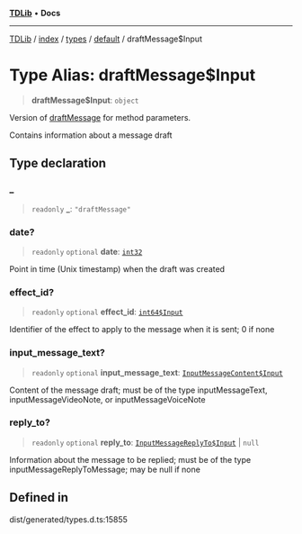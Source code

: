 [**TDLib**](../../../../../../README.md) • **Docs**

***

[TDLib](../../../../../../modules.md) / [index](../../../../../README.md) / [types](../../../README.md) / [default](../README.md) / draftMessage$Input

# Type Alias: draftMessage$Input

> **draftMessage$Input**: `object`

Version of [draftMessage](draftMessage.md) for method parameters.

Contains information about a message draft

## Type declaration

### \_

> `readonly` **\_**: `"draftMessage"`

### date?

> `readonly` `optional` **date**: [`int32`](int32.md)

Point in time (Unix timestamp) when the draft was created

### effect\_id?

> `readonly` `optional` **effect\_id**: [`int64$Input`](int64$Input.md)

Identifier of the effect to apply to the message when it is sent; 0 if none

### input\_message\_text?

> `readonly` `optional` **input\_message\_text**: [`InputMessageContent$Input`](InputMessageContent$Input.md)

Content of the message draft; must be of the type inputMessageText, inputMessageVideoNote, or inputMessageVoiceNote

### reply\_to?

> `readonly` `optional` **reply\_to**: [`InputMessageReplyTo$Input`](InputMessageReplyTo$Input.md) \| `null`

Information about the message to be replied; must be of the type inputMessageReplyToMessage; may be null if none

## Defined in

dist/generated/types.d.ts:15855
